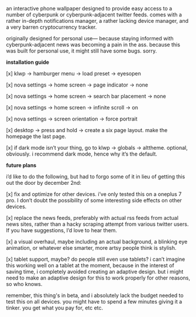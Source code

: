 an interactive phone wallpaper designed to provide easy access to a number of cyberpunk or cyberpunk-adjacent twitter feeds. comes with a rather in-depth notifications manager, a rather lacking device manager, and a very barren cryptocurrency tracker.

originally designed for personal use— because staying informed with cyberpunk-adjacent news was becoming a pain in the ass. because this was built for personal use, it might still have some bugs. sorry.

**installation guide**

[x]    klwp -> hamburger menu -> load preset -> eyesopen

[x]    nova settings -> home screen -> page indicator -> none

[x]    nova settings -> home screen -> search bar placement -> none
   
[x]    nova settings -> home screen -> infinite scroll -> on
   
[x]    nova settings -> screen orientation -> force portrait

[x]    desktop -> press and hold -> create a six page layout. make the homepage the last page.

[x]    if dark mode isn’t your thing, go to klwp -> globals -> alttheme. optional, obviously. i recommend dark mode, hence why it’s the default.

**future plans**

i’d like to do the following, but had to forgo some of it in lieu of getting this out the door by december 2nd:

[x]    fix and optimize for other devices. i’ve only tested this on a oneplus 7 pro. I don’t doubt the possibility of some interesting side effects on other devices.

[x]    replace the news feeds, preferably with actual rss feeds from actual news sites, rather than a hacky scraping attempt from various twitter users. If you have suggestions, I’d love to hear them.

[x]    a visual overhaul, maybe including an actual background, a blinking eye animation, or whatever else smarter, more artsy people think is stylish.

[x]    tablet support, maybe? do people still even use tablets? i can’t imagine this working well on a tablet at the moment, because in the interest of saving time, i completely avoided creating an adaptive design. but i might need to make an adaptive design for this to work properly for other reasons, so who knows.

remember, this thing's in beta, and i absolutely lack the budget needed to test this on all devices. you might have to spend a few minutes giving it a tinker. you get what you pay for, etc etc.
